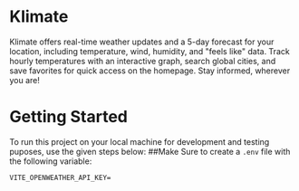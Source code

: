 # Klimate
Klimate offers real-time weather updates and a 5-day forecast for your location, including temperature, wind, humidity, and "feels like" data. Track hourly temperatures with an interactive graph, search global cities, and save favorites for quick access on the homepage. Stay informed, wherever you are!

# Getting Started
To run this project on your local machine for development and testing puposes, use the given steps below:
##Make Sure to create a `.env` file with the following variable:


`VITE_OPENWEATHER_API_KEY=`
